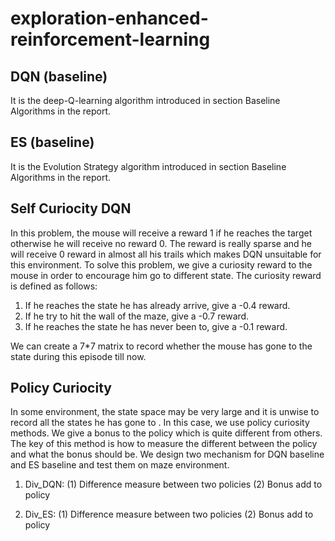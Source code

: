 # exploration-enhanced-reinforcement-learning

## DQN (baseline)
It is the deep-Q-learning algorithm introduced in section Baseline Algorithms in the report.


## ES (baseline)
It is the Evolution Strategy algorithm introduced in section Baseline Algorithms in the report.


## Self Curiocity DQN
In this problem, the mouse will receive a reward 1 if he reaches the target otherwise he will receive no reward 0. The reward is really sparse and he will receive 0 reward in almost all his trails which makes DQN unsuitable for this environment.
To solve this problem, we give a curiosity reward to the mouse in order to encourage him go to different state. The curiosity reward is defined as follows:

 1. If he reaches the state he has already arrive, give a -0.4 reward.
 2. If he try to hit the wall of the maze, give a -0.7 reward.
 3. If he reaches the state he has never been to, give a -0.1 reward.

We can create a 7*7 matrix to record whether the mouse has gone to the state during this episode till now.


## Policy Curiocity
In some environment, the state space may be very large and it is unwise to record all the states he has gone to . In this case, we use policy curiosity methods. We give a bonus to the policy which is quite different from others.
The key of this method is how to measure the different between the policy and what the bonus should be. We design two mechanism for DQN baseline and ES baseline and test them on maze environment.

1. Div_DQN:
  (1)	Difference measure between two policies
  (2)	Bonus add to policy

2. Div_ES:
  (1) Difference measure between two policies
  (2) Bonus add to policy

